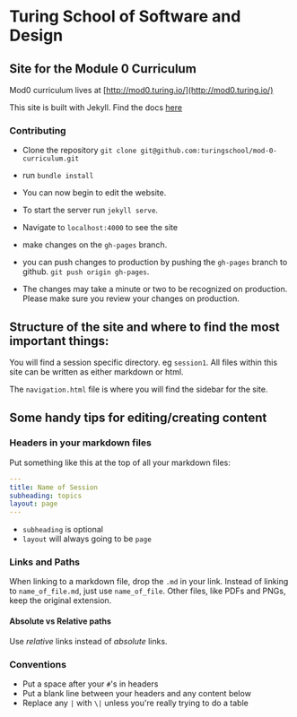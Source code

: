 # Turing School of Software and Design

## Site for the Module 0 Curriculum

Mod0 curriculum lives at [http://mod0.turing.io/](http://mod0.turing.io/)

This site is built with Jekyll. Find the docs [here](https://jekyllrb.com/docs/usage/)

### Contributing

* Clone the repository `git clone git@github.com:turingschool/mod-0-curriculum.git`
* run `bundle install`
* You can now begin to edit the website.
* To start the server run `jekyll serve`.
* Navigate to `localhost:4000` to see the site

* make changes on the `gh-pages` branch.
* you can push changes to production by pushing the `gh-pages` branch to github. `git push origin gh-pages`.
* The changes may take a minute or two to be recognized on production. Please make sure you review your changes on production.

## Structure of the site and where to find the most important things:

You will find a session specific directory. eg `session1`. All files within this site can be written as either markdown or html.

The `navigation.html` file is where you will find the sidebar for the site.

## Some handy tips for editing/creating content

### Headers in your markdown files

Put something like this at the top of all your markdown files:

```yaml
---
title: Name of Session
subheading: topics
layout: page
---
```

- `subheading` is optional
- `layout` will always going to be `page`

### Links and Paths

When linking to a markdown file, drop the `.md` in your link. Instead of linking to `name_of_file.md`, just use `name_of_file`. Other files, like PDFs and PNGs, keep the original extension.

#### Absolute vs Relative paths

Use *relative* links instead of *absolute* links. 

### Conventions

- Put a space after your `#`'s in headers
- Put a blank line between your headers and any content below
- Replace any `|` with `\|` unless you're really trying to do a table
